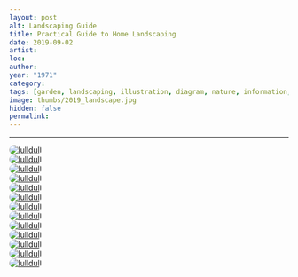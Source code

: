 ```yaml
---
layout: post
alt: Landscaping Guide
title: Practical Guide to Home Landscaping
date: 2019-09-02
artist: 
loc: 
author: 
year: "1971"
category:
tags: [garden, landscaping, illustration, diagram, nature, information, data, 1970s]
image: thumbs/2019_landscape.jpg
hidden: false
permalink:
---
```






---



<div class="post_image">
	<a href="{{ site.baseurl }}/images/posts/2019_landscape/001.jpg" target="_blank">
	<img src="{{ site.baseurl }}/images/posts/2019_landscape/001.jpg" style="border-radius:10px;" alt="lulldull"></a>
</div>

<div class="post_image">
	<a href="{{ site.baseurl }}/images/posts/2019_landscape/002.jpg" target="_blank">
	<img src="{{ site.baseurl }}/images/posts/2019_landscape/002.jpg" style="border-radius:10px;" alt="lulldull"></a>
</div>

<div class="post_image">
	<a href="{{ site.baseurl }}/images/posts/2019_landscape/003.jpg" target="_blank">
	<img src="{{ site.baseurl }}/images/posts/2019_landscape/003.jpg" style="border-radius:10px;" alt="lulldull"></a>
</div>

<div class="post_image">
	<a href="{{ site.baseurl }}/images/posts/2019_landscape/004.jpg" target="_blank">
	<img src="{{ site.baseurl }}/images/posts/2019_landscape/004.jpg" style="border-radius:10px;" alt="lulldull"></a>
</div>

<div class="post_image">
	<a href="{{ site.baseurl }}/images/posts/2019_landscape/005.jpg" target="_blank">
	<img src="{{ site.baseurl }}/images/posts/2019_landscape/005.jpg" style="border-radius:10px;" alt="lulldull"></a>
</div>

<div class="post_image">
	<a href="{{ site.baseurl }}/images/posts/2019_landscape/006.jpg" target="_blank">
	<img src="{{ site.baseurl }}/images/posts/2019_landscape/006.jpg" style="border-radius:10px;" alt="lulldull"></a>
</div>

<div class="post_image">
	<a href="{{ site.baseurl }}/images/posts/2019_landscape/007.jpg" target="_blank">
	<img src="{{ site.baseurl }}/images/posts/2019_landscape/007.jpg" style="border-radius:10px;" alt="lulldull"></a>
</div>


<div class="post_image">
	<a href="{{ site.baseurl }}/images/posts/2019_landscape/008.jpg" target="_blank">
	<img src="{{ site.baseurl }}/images/posts/2019_landscape/008.jpg" style="border-radius:10px;" alt="lulldull"></a>
</div>

<div class="post_image">
	<a href="{{ site.baseurl }}/images/posts/2019_landscape/013.jpg" target="_blank">
	<img src="{{ site.baseurl }}/images/posts/2019_landscape/013.jpg" style="border-radius:10px;" alt="lulldull"></a>
</div>

<div class="post_image">
	<a href="{{ site.baseurl }}/images/posts/2019_landscape/009.jpg" target="_blank">
	<img src="{{ site.baseurl }}/images/posts/2019_landscape/009.jpg" style="border-radius:10px;" alt="lulldull"></a>
</div>

<div class="post_image">
	<a href="{{ site.baseurl }}/images/posts/2019_landscape/010.jpg" target="_blank">
	<img src="{{ site.baseurl }}/images/posts/2019_landscape/010.jpg" style="border-radius:10px;" alt="lulldull"></a>
</div>


<div class="post_image">
	<a href="{{ site.baseurl }}/images/posts/2019_landscape/011.jpg" target="_blank">
	<img src="{{ site.baseurl }}/images/posts/2019_landscape/011.jpg" style="border-radius:10px;" alt="lulldull"></a>
</div>


<div class="post_image">
	<a href="{{ site.baseurl }}/images/posts/2019_landscape/012.jpg" target="_blank">
	<img src="{{ site.baseurl }}/images/posts/2019_landscape/012.jpg" style="border-radius:10px;" alt="lulldull"></a>
</div>

